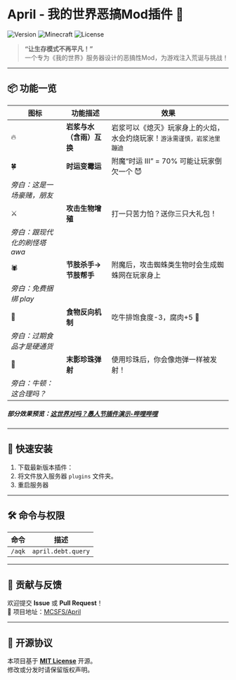 
# April - 我的世界恶搞Mod插件 🌟

![Version](https://img.shields.io/badge/版本-2025.1-blue?style=flat-square)
![Minecraft](https://img.shields.io/badge/适配版本-Paper1.21.X-success?style=flat-square)
![License](https://img.shields.io/badge/许可证-MIT-green?style=flat-square)

> **“让生存模式不再平凡！”**  
> 一个专为《我的世界》服务器设计的恶搞性Mod，为游戏注入荒诞与挑战！

---

## 📦 功能一览

| 图标 | 功能描述 | 效果 |
|------|----------|------|
| 🔥 | **岩浆与水（含雨）互换** | 岩浆可以《熄灭》玩家身上的火焰，水会灼烧玩家！`游泳需谨慎，岩浆池里蹦迪` |
| 🍀 | **时运变霉运** | 附魔“时运 III” = 70% 可能让玩家倒欠一个 😈  
  _旁白：这是一场豪赌，朋友_ |
| ⚔️ | **攻击生物增殖** | 打一只苦力怕？送你三只大礼包！  
  _旁白：跟现代化的刷怪塔 awa_ |
| 🕷️ | **节肢杀手→节肢帮手** | 附魔后，攻击蜘蛛类生物时会生成蜘蛛网在玩家身上  
  _旁白：免费捆绑 play_ |
| 🍖 | **食物反向机制** | 吃牛排饱食度-3，腐肉+5 🌚  
  _旁白：过期食品才是硬通货_ |
| 🌌 | **末影珍珠弹射** | 使用珍珠后，你会像炮弹一样被发射！  
  _旁白：牛顿：这合理吗？_ |

##### 部分效果预览：[这世界对吗？愚人节插件演示-哔哩哔哩](https://b23.tv/x4LO8eI)

---

## 🚀 快速安装

1. 下载最新版本插件：
2. 将文件放入服务器 `plugins` 文件夹。
3. 重启服务器

---

## 🛠️ 命令与权限

| 命令 | 描述 |
|------|------|
| `/aqk` | `april.debt.query` | 查看当前玩家的欠款总额 |

---

## 🤝 贡献与反馈

欢迎提交 **Issue** 或 **Pull Request**！  
🔗 项目地址：[MCSFS/April](https://github.com/MCSFS/April)  

---

## 📜 开源协议

本项目基于 **[MIT License](LICENSE)** 开源。  
修改或分发时请保留版权声明。